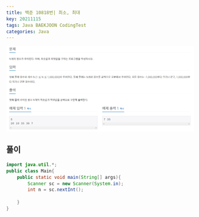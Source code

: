 ```yaml
---
title: 백준 10818번| 최소, 최대 
key: 20211115
tags: Java BAEKJOON CodingTest
categories: Java
---
```


![bj1](/assets/images/post/2021-11-15-bj1.png)

## 풀이
~~~java
import java.util.*;
public class Main{
    public static void main(String[] args){
        Scanner sc = new Scanner(System.in);
        int n = sc.nextInt();
        
    }
}
~~~ 
